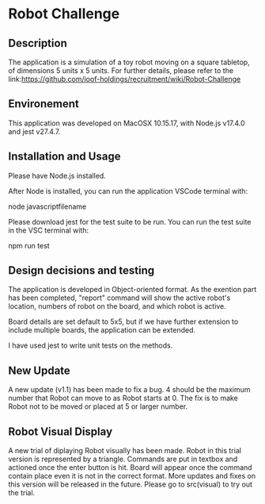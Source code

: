 # Robot Challenge

## Description

The application is a simulation of a toy robot moving on a square tabletop, of dimensions 5 units x 5 units.
For further details, please refer to the link:https://github.com/ioof-holdings/recruitment/wiki/Robot-Challenge

## Environement

This application was developed on MacOSX 10.15.17, with Node.js v17.4.0 and jest v27.4.7.

## Installation and Usage

Please have Node.js installed.

After Node is installed, you can run the application VSCode terminal with:

node javascriptfilename

Please download jest for the test suite to be run. You can run the test suite in the VSC terminal with:

npm run test

## Design decisions and testing

The application is developed in Object-oriented format. As the exention part has been completed, "report" command will show the active robot's location, numbers of robot on the board, and which robot is active.

Board details are set default to 5x5, but if we have further extension to include multiple boards, the application can be extended.

I have used jest to write unit tests on the methods.

## New Update

A new update (v1.1) has been made to fix a bug. 4 should be the maximum number that Robot can move to as Robot starts at 0. The fix is to make Robot not to be moved or placed at 5 or larger number.

## Robot Visual Display

A new trial of diplaying Robot visually has been made. Robot in this trial version is represented by a triangle. Commands are put in textbox and actioned once the enter button is hit. Board will appear once the command contain place even it is not in the correct format.
More updates and fixes on this version will be released in the future.
Please go to src(visual) to try out the trial.
